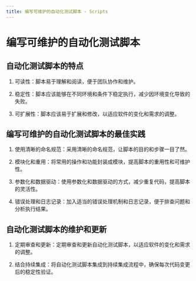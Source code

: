 ```yaml
---
title: 编写可维护的自动化测试脚本 - Scripts
---
```


# 编写可维护的自动化测试脚本

## 自动化测试脚本的特点

1. 可读性：脚本易于理解和阅读，便于团队协作和维护。

2. 稳定性：脚本应该能够在不同环境和条件下稳定执行，减少因环境变化导致的失败。

3. 可扩展性：脚本应该易于扩展和修改，以适应软件的变化和需求的调整。

## 编写可维护的自动化测试脚本的最佳实践

1. 使用清晰的命名规范：采用清晰的命名规范，让脚本的目的和步骤一目了然。

2. 模块化和重用：将常用的操作和功能封装成模块，提高脚本的重用性和可维护性。

3. 参数化和数据驱动：使用参数化和数据驱动的方式，减少重复代码，提高脚本的灵活性。

4. 错误处理和日志记录：加入适当的错误处理机制和日志记录，便于排查问题和分析执行结果。

## 自动化测试脚本的维护和更新

1. 定期审查和更新：定期审查和更新自动化测试脚本，以适应软件的变化和需求的调整。

2. 结合持续集成：将自动化测试脚本集成到持续集成流程中，确保每次代码变更后的稳定性验证。
